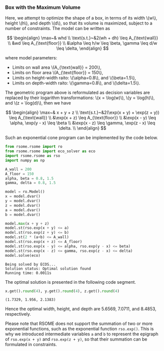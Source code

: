 <script src="https://cdn.mathjax.org/mathjax/latest/MathJax.js?config=TeX-AMS-MML_HTMLorMML" type="text/javascript"></script>

### Box with the Maximum Volume

Here, we attempt to optimize the shape of a box, in terms of its width \\(w\\), height \\(h\\), and depth \\(d\\), so that its volume is maximized, subject to a number of constraints. The model can be written as

$$
\begin{align}
\max~& whd \\
\text{s.t.}~&2(wh + dh) \leq A_{\text{wall}} \\
&wd \leq A_{\text{floor}} \\
&\alpha \leq h/w \leq \beta, \gamma \leq d/w \leq \delta, 
\end{align}
$$

where model parameters:
- Limits on wall area \\(A_{\text{wall}} = 200\\),
- Limits on floor area \\(A_{\text{floor}} = 150\\),
- Limits on height-width raito: \\(\alpha=0.8\\), and \\(\beta=1.5\\),
- Limits on depth-width raito: \\(\gamma=0.8\\), and \\(\delta=1.5\\).

The geometric program above is reformulated as decision variables are replaced by their logarithm transformations: \\(x = \log(w)\\), \\(y = \log(h)\\), and \\(z = \log(d)\\), then we have

$$
\begin{align}
\max~& x + y + z \\
\text{s.t.}~&2(\exp(x + y) + \exp(z + y)) \leq A_{\text{wall}} \\
&\exp(x + z) \leq A_{\text{floor}} \\
&\exp(x - y) \leq \alpha, \exp(y - x) \leq \beta \\
&\exp(x - z) \leq \gamma, \exp(z - x) \leq \delta. \\
\end{align}
$$

Such an exponential cone program can be implemented by the code below.

```python
from rsome.rsome import ro
from rsome.rsome import eco_solver as eco
import rsome.rsome as rso
import numpy as np

A_wall = 200
A_floor = 150
alpha, beta = 0.8, 1.5
gamma, delta = 0.8, 1.5

model = ro.Model()
x = model.dvar()
y = model.dvar()
z = model.dvar()
a = model.dvar()
b = model.dvar()

model.max(x + y + z)
model.st(rso.exp(x + y) <= a)
model.st(rso.exp(z + y) <= b)
model.st(2 * (a+b) <= A_wall)
model.st(rso.exp(x + z) <= A_floor)
model.st(rso.exp(x - y) <= alpha, rso.exp(y - x) <= beta)
model.st(rso.exp(x - z) <= gamma, rso.exp(z - x) <= delta)
model.solve(eco)
```


    Being solved by ECOS...
    Solution status: Optimal solution found
    Running time: 0.0011s

The optimal solution is presented in the following code segment.

```python
x.get().round(4), y.get().round(4), z.get().round(4)
```
    (1.7329, 1.956, 2.1383)

Hence the optimal width, height, and depth are 5.6569, 7.0711, and 8.4853, respectively.

Please note that RSOME does not support the summation of two or more exponential functions, such as the exponential function `rso.exp()`. This is why we introduced intermediate variables `a` and `b` to represent the epigraph of `rso.exp(x + y)` and `rso.exp(z + y)`, so that their summation can be formulated in constraints.
